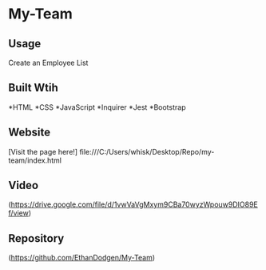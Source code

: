 # My-Team


## Usage
Create an Employee List

## Built Wtih
*HTML
*CSS
*JavaScript
*Inquirer
*Jest
*Bootstrap


## Website
[Visit the page here!] file:///C:/Users/whisk/Desktop/Repo/my-team/index.html

## Video

(https://drive.google.com/file/d/1vwVaVgMxym9CBa70wyzWpouw9DIO89Ef/view)

## Repository
(https://github.com/EthanDodgen/My-Team)
